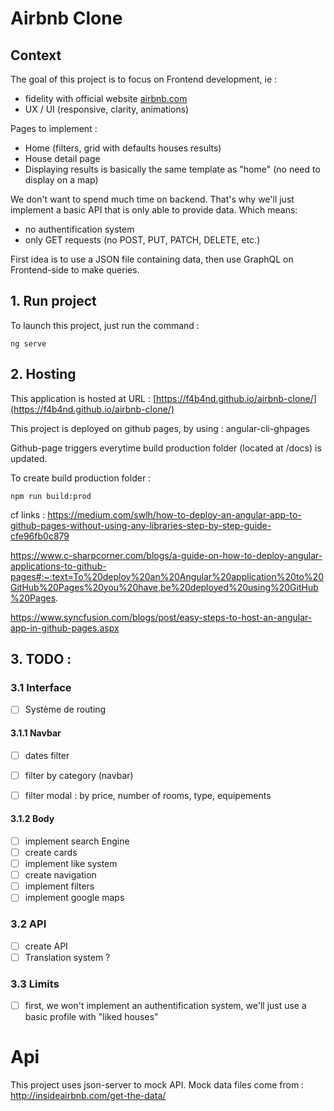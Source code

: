 # Airbnb Clone

## Context 
The goal of this project is to focus on Frontend development, ie :
- fidelity with official website [airbnb.com](https://airbnb.com)
- UX / UI (responsive, clarity, animations)

Pages to implement :
- Home (filters, grid with defaults houses results)
- House detail page
- Displaying results is basically the same template as "home" (no need to display on a map)

We don't want to spend much time on backend. That's why we'll just implement a basic API that is only able to provide data. 
Which means: 
- no authentification system
- only GET requests (no POST, PUT, PATCH, DELETE, etc.)

First idea is to use a JSON file containing data, then use GraphQL on Frontend-side to make queries.


## 1. Run project
To launch this project, just run the command : 
```
ng serve
```

## 2. Hosting

This application is hosted at URL : [https://f4b4nd.github.io/airbnb-clone/](https://f4b4nd.github.io/airbnb-clone/)

This project is deployed on github pages, by using : angular-cli-ghpages

Github-page triggers everytime build production folder (located at /docs) is updated.

To create build production folder :
```
npm run build:prod
```


cf links : 
https://medium.com/swlh/how-to-deploy-an-angular-app-to-github-pages-without-using-any-libraries-step-by-step-guide-cfe96fb0c879

https://www.c-sharpcorner.com/blogs/a-guide-on-how-to-deploy-angular-applications-to-github-pages#:~:text=To%20deploy%20an%20Angular%20application%20to%20GitHub%20Pages%20you%20have,be%20deployed%20using%20GitHub%20Pages.


https://www.syncfusion.com/blogs/post/easy-steps-to-host-an-angular-app-in-github-pages.aspx


## 3. TODO :

### 3.1 Interface
- [ ] Système de routing

#### 3.1.1 Navbar
- [ ] dates filter
- [ ] filter by category (navbar)
- [ ] filter modal : by price, number of rooms, type, equipements


#### 3.1.2 Body
- [ ] implement search Engine
- [ ] create cards
- [ ] implement like system
- [ ] create navigation
- [ ] implement filters
- [ ] implement google maps

### 3.2 API
- [ ] create API  
- [ ] Translation system ?

### 3.3 Limits

- [ ] first, we won't implement an authentification system, we'll just use a basic profile with "liked houses"

# Api
This project uses json-server to mock API.
Mock data files come from : http://insideairbnb.com/get-the-data/